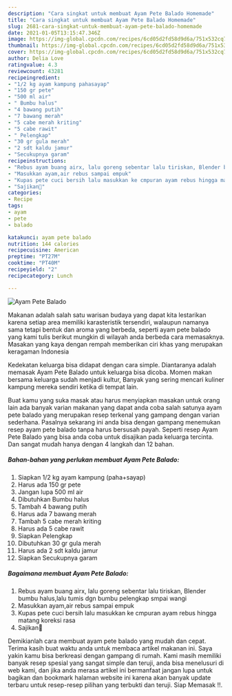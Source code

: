```yaml
---
description: "Cara singkat untuk membuat Ayam Pete Balado Homemade"
title: "Cara singkat untuk membuat Ayam Pete Balado Homemade"
slug: 2681-cara-singkat-untuk-membuat-ayam-pete-balado-homemade
date: 2021-01-05T13:15:47.346Z
image: https://img-global.cpcdn.com/recipes/6cd05d2fd58d9d6a/751x532cq70/ayam-pete-balado-foto-resep-utama.jpg
thumbnail: https://img-global.cpcdn.com/recipes/6cd05d2fd58d9d6a/751x532cq70/ayam-pete-balado-foto-resep-utama.jpg
cover: https://img-global.cpcdn.com/recipes/6cd05d2fd58d9d6a/751x532cq70/ayam-pete-balado-foto-resep-utama.jpg
author: Delia Love
ratingvalue: 4.3
reviewcount: 43281
recipeingredient:
- "1/2 kg ayam kampung pahasayap"
- "150 gr pete"
- "500 ml air"
- " Bumbu halus"
- "4 bawang putih"
- "7 bawang merah"
- "5 cabe merah kriting"
- "5 cabe rawit"
- " Pelengkap"
- "30 gr gula merah"
- "2 sdt kaldu jamur"
- "Secukupnya garam"
recipeinstructions:
- "Rebus ayam buang airx, lalu goreng sebentar lalu tiriskan, Blender bumbu halus,lalu tumis dgn bumbu pelengkap smpai wangi"
- "Masukkan ayam,air rebus sampai empuk"
- "Kupas pete cuci bersih lalu masukkan ke cmpuran ayam rebus hingga matang koreksi rasa"
- "Sajikan🤤"
categories:
- Recipe
tags:
- ayam
- pete
- balado

katakunci: ayam pete balado 
nutrition: 144 calories
recipecuisine: American
preptime: "PT27M"
cooktime: "PT40M"
recipeyield: "2"
recipecategory: Lunch

---
```



![Ayam Pete Balado](https://img-global.cpcdn.com/recipes/6cd05d2fd58d9d6a/751x532cq70/ayam-pete-balado-foto-resep-utama.jpg)

Makanan adalah salah satu warisan budaya yang dapat kita lestarikan karena setiap area memiliki karasteristik tersendiri, walaupun namanya sama tetapi bentuk dan aroma yang berbeda, seperti ayam pete balado yang kami tulis berikut mungkin di wilayah anda berbeda cara memasaknya. Masakan yang kaya dengan rempah memberikan ciri khas yang merupakan keragaman Indonesia

Kedekatan keluarga bisa didapat dengan cara simple. Diantaranya adalah memasak Ayam Pete Balado untuk keluarga bisa dicoba. Momen makan bersama keluarga sudah menjadi kultur, Banyak yang sering mencari kuliner kampung mereka sendiri ketika di tempat lain.



Buat kamu yang suka masak atau harus menyiapkan masakan untuk orang lain ada banyak varian makanan yang dapat anda coba salah satunya ayam pete balado yang merupakan resep terkenal yang gampang dengan varian sederhana. Pasalnya sekarang ini anda bisa dengan gampang menemukan resep ayam pete balado tanpa harus bersusah payah.
Seperti resep Ayam Pete Balado yang bisa anda coba untuk disajikan pada keluarga tercinta. Dan sangat mudah hanya dengan 4 langkah dan 12 bahan.


<!--inarticleads1-->

##### Bahan-bahan yang perlukan membuat Ayam Pete Balado:

1. Siapkan 1/2 kg ayam kampung (paha+sayap)
1. Harus ada 150 gr pete
1. Jangan lupa 500 ml air
1. Dibutuhkan  Bumbu halus
1. Tambah 4 bawang putih
1. Harus ada 7 bawang merah
1. Tambah 5 cabe merah kriting
1. Harus ada 5 cabe rawit
1. Siapkan  Pelengkap
1. Dibutuhkan 30 gr gula merah
1. Harus ada 2 sdt kaldu jamur
1. Siapkan Secukupnya garam




<!--inarticleads2-->

##### Bagaimana membuat  Ayam Pete Balado:

1. Rebus ayam buang airx, lalu goreng sebentar lalu tiriskan, Blender bumbu halus,lalu tumis dgn bumbu pelengkap smpai wangi
1. Masukkan ayam,air rebus sampai empuk
1. Kupas pete cuci bersih lalu masukkan ke cmpuran ayam rebus hingga matang koreksi rasa
1. Sajikan🤤




Demikianlah cara membuat ayam pete balado yang mudah dan cepat. Terima kasih buat waktu anda untuk membaca artikel makanan ini. Saya yakin kamu bisa berkreasi dengan gampang di rumah. Kami masih memiliki banyak resep spesial yang sangat simple dan teruji, anda bisa menelusuri di web kami, dan jika anda merasa artikel ini bermanfaat jangan lupa untuk bagikan dan bookmark halaman website ini karena akan banyak update terbaru untuk resep-resep pilihan yang terbukti dan teruji. Siap Memasak !!. 
